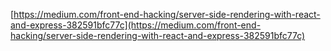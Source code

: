 [https://medium.com/front-end-hacking/server-side-rendering-with-react-and-express-382591bfc77c](https://medium.com/front-end-hacking/server-side-rendering-with-react-and-express-382591bfc77c)
